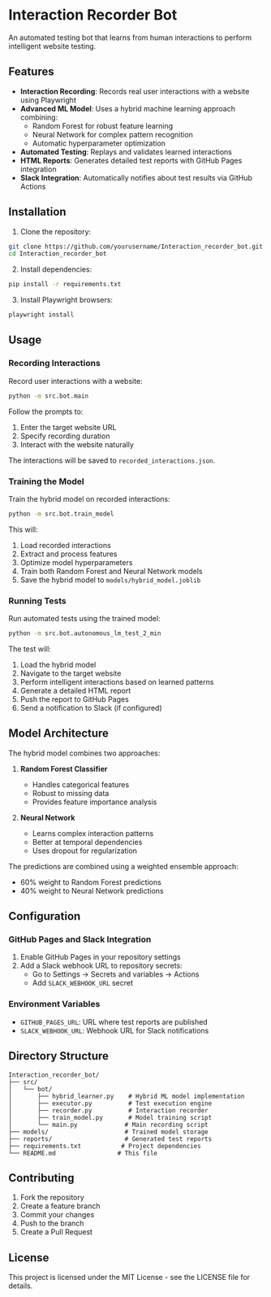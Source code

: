 # Interaction Recorder Bot

An automated testing bot that learns from human interactions to perform intelligent website testing.

## Features

- **Interaction Recording**: Records real user interactions with a website using Playwright
- **Advanced ML Model**: Uses a hybrid machine learning approach combining:
  - Random Forest for robust feature learning
  - Neural Network for complex pattern recognition
  - Automatic hyperparameter optimization
- **Automated Testing**: Replays and validates learned interactions
- **HTML Reports**: Generates detailed test reports with GitHub Pages integration
- **Slack Integration**: Automatically notifies about test results via GitHub Actions

## Installation

1. Clone the repository:
```bash
git clone https://github.com/yourusername/Interaction_recorder_bot.git
cd Interaction_recorder_bot
```

2. Install dependencies:
```bash
pip install -r requirements.txt
```

3. Install Playwright browsers:
```bash
playwright install
```

## Usage

### Recording Interactions

Record user interactions with a website:

```bash
python -m src.bot.main
```

Follow the prompts to:
1. Enter the target website URL
2. Specify recording duration
3. Interact with the website naturally

The interactions will be saved to `recorded_interactions.json`.

### Training the Model

Train the hybrid model on recorded interactions:

```bash
python -m src.bot.train_model
```

This will:
1. Load recorded interactions
2. Extract and process features
3. Optimize model hyperparameters
4. Train both Random Forest and Neural Network models
5. Save the hybrid model to `models/hybrid_model.joblib`

### Running Tests

Run automated tests using the trained model:

```bash
python -m src.bot.autonomous_lm_test_2_min
```

The test will:
1. Load the hybrid model
2. Navigate to the target website
3. Perform intelligent interactions based on learned patterns
4. Generate a detailed HTML report
5. Push the report to GitHub Pages
6. Send a notification to Slack (if configured)

## Model Architecture

The hybrid model combines two approaches:

1. **Random Forest Classifier**
   - Handles categorical features
   - Robust to missing data
   - Provides feature importance analysis

2. **Neural Network**
   - Learns complex interaction patterns
   - Better at temporal dependencies
   - Uses dropout for regularization

The predictions are combined using a weighted ensemble approach:
- 60% weight to Random Forest predictions
- 40% weight to Neural Network predictions

## Configuration

### GitHub Pages and Slack Integration

1. Enable GitHub Pages in your repository settings
2. Add a Slack webhook URL to repository secrets:
   - Go to Settings → Secrets and variables → Actions
   - Add `SLACK_WEBHOOK_URL` secret

### Environment Variables

- `GITHUB_PAGES_URL`: URL where test reports are published
- `SLACK_WEBHOOK_URL`: Webhook URL for Slack notifications

## Directory Structure

```
Interaction_recorder_bot/
├── src/
│   └── bot/
│       ├── hybrid_learner.py    # Hybrid ML model implementation
│       ├── executor.py          # Test execution engine
│       ├── recorder.py          # Interaction recorder
│       ├── train_model.py       # Model training script
│       └── main.py             # Main recording script
├── models/                     # Trained model storage
├── reports/                    # Generated test reports
├── requirements.txt           # Project dependencies
└── README.md                 # This file
```

## Contributing

1. Fork the repository
2. Create a feature branch
3. Commit your changes
4. Push to the branch
5. Create a Pull Request

## License

This project is licensed under the MIT License - see the LICENSE file for details.